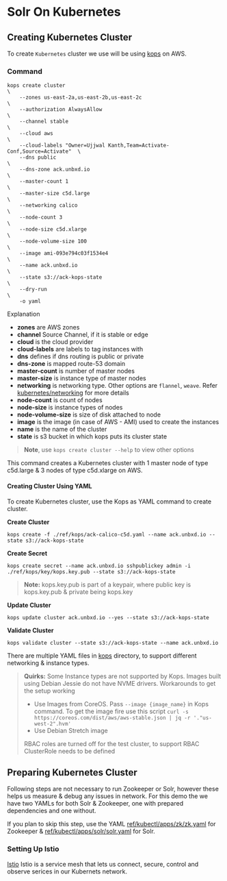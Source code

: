 # Solr On Kubernetes

## Creating Kubernetes Cluster

To create `Kubernetes` cluster we use will be using [kops](https://github.com/kubernetes/kops) on AWS. 

### Command

```
kops create cluster                                                         \
    --zones us-east-2a,us-east-2b,us-east-2c                                \
    --authorization AlwaysAllow                                             \
    --channel stable                                                        \
    --cloud aws                                                             \
    --cloud-labels "Owner=Ujjwal Kanth,Team=Activate-Conf,Source=Activate"  \
    --dns public                                                            \
    --dns-zone ack.unbxd.io                                                 \
    --master-count 1                                                        \
    --master-size c5d.large                                                 \
    --networking calico                                                     \
    --node-count 3                                                          \
    --node-size c5d.xlarge                                                  \
    --node-volume-size 100                                                  \
    --image ami-093e794c03f1534e4                                           \
    --name ack.unbxd.io                                                     \
    --state s3://ack-kops-state                                             \
    --dry-run                                                               \
    -o yaml
```

Explanation

- **zones** are AWS zones
- **channel** Source Channel, if it is stable or edge
- **cloud** is the cloud provider
- **cloud-labels** are labels to tag instances with
- **dns** defines if dns routing is public or private
- **dns-zone** is mapped route-53 domain
- **master-count** is number of master nodes
- **master-size** is instance type of master nodes
- **networking** is networking type. Other options are `flannel`, `weave`. Refer [kubernetes/networking](https://kubernetes.io/docs/concepts/cluster-administration/networking/) for more details
- **node-count** is count of nodes
- **node-size** is instance types of nodes
- **node-volume-size** is size of disk attached to node
- **image** is the image (in case of AWS - AMI) used to create the instances
- **name** is the name of the cluster
- **state** is s3 bucket in which kops puts its cluster state

> **Note**, use `kops create cluster --help` to view other options

This command creates a Kubernetes cluster with 1 master node of type c5d.large & 3 nodes of type c5d.xlarge on AWS.

#### Creating Cluster Using YAML

To create Kubernetes cluster, use the Kops as YAML command to create cluster.

**Create Cluster**

`kops create -f ./ref/kops/ack-calico-c5d.yaml --name ack.unbxd.io --state s3://ack-kops-state`

**Create Secret**

`kops create secret --name ack.unbxd.io sshpublickey admin -i ./ref/kops/key/kops.key.pub --state s3://ack-kops-state`

> **Note:** kops.key.pub is part of a keypair, where public key is kops.key.pub & private being kops.key

**Update Cluster**

`kops update cluster ack.unbxd.io --yes --state s3://ack-kops-state`

**Validate Cluster**

`kops validate cluster --state s3://ack-kops-state --name ack.unbxd.io` 

There are multiple YAML files in [kops](ref/kops) directory, to support different networking & instance types. 

> **Quirks:**
> Some Instance types are not supported by Kops. Images built using Debian Jessie do not have NVME drivers.
> Workarounds to get the setup working
>
> - Use Images from CoreOS. Pass `--image {image_name}` in Kops command. To get the image fire use this script
>     `curl -s https://coreos.com/dist/aws/aws-stable.json | jq -r '."us-west-2".hvm'`
> - Use Debian Stretch image
> 
> RBAC roles are turned off for the test cluster, to support RBAC ClusterRole needs to be defined

## Preparing Kubernetes Cluster

Following steps are not necessary to run Zookeeper or Solr, however these helps us measure & debug any issues in network. For this demo the we have two YAMLs for both Solr & Zookeeper, one with prepared dependencies and one without.

If you plan to skip this step, use the YAML [ref/kubectl/apps/zk/zk.yaml](ref/kubectl/apps/zk/zk.yaml) for Zookeeper & [ref/kubectl/apps/solr/solr.yaml](ref/kubectl/apps/solr/solr.yaml) for Solr.

### Setting Up Istio

[Istio](https://istio.io) Istio is a service mesh that lets us connect, secure, control and observe serices in our Kubernets network.


